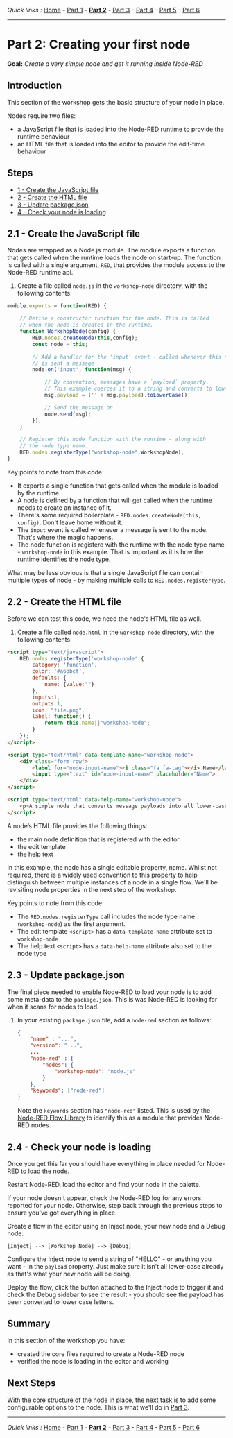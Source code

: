 *Quick links :*
[Home](/README.md) - [Part 1](../part1/README.md) - [**Part 2**](../part2/README.md) - [Part 3](../part3/README.md) - [Part 4](../part4/README.md) - [Part 5](../part5/README.md) - [Part 6](../part6/README.md)
***

# Part 2: Creating your first node

**Goal:** *Create a very simple node and get it running inside Node-RED*

## Introduction

This section of the workshop gets the basic structure of your node in place.

Nodes require two files:
 - a JavaScript file that is loaded into the Node-RED runtime to provide the runtime behaviour
 - an HTML file that is loaded into the editor to provide the edit-time behaviour

## Steps

 - [1 - Create the JavaScript file](#21---create-the-javascript-file)
 - [2 - Create the HTML file](#22---create-the-html-file)
 - [3 - Update package.json](#23---update-packagejson)
 - [4 - Check your node is loading](#24---check-your-node-is-loading)

## 2.1 - Create the JavaScript file

Nodes are wrapped as a Node.js module. The module exports a function that gets called
when the runtime loads the node on start-up. The function is called with a
single argument, `RED`, that provides the module access to the Node-RED runtime api.

1. Create a file called `node.js` in the `workshop-node` directory, with the following contents:

```javascript
module.exports = function(RED) {

    // Define a constructor function for the node. This is called
    // when the node is created in the runtime.
    function WorkshopNode(config) {
        RED.nodes.createNode(this,config);
        const node = this;

        // Add a handler for the 'input' event - called whenever this node
        // is sent a message
        node.on('input', function(msg) {

            // By convention, messages have a `payload` property.
            // This example coerces it to a string and converts to lower case
            msg.payload = ('' + msg.payload).toLowerCase();

            // Send the message on
            node.send(msg);
        });
    }

    // Register this node function with the runtime - along with
    // the node type name.
    RED.nodes.registerType("workshop-node",WorkshopNode);
}
```

Key points to note from this code:

 - It exports a single function that gets called when the module is loaded by
   the runtime.
 - A node is defined by a function that will get called when the runtime needs
   to create an instance of it.
 - There's some required boilerplate - `RED.nodes.createNode(this, config)`. Don't
   leave home without it.
 - The `input` event is called whenever a message is sent to the node. That's
   where the magic happens.
 - The node function is registerd with the runtime with the node type name - `workshop-node`
   in this example. That is important as it is how the runtime identifies the node
   type.

What may be less obvious is that a single JavaScript file can contain multiple 
types of node - by making multiple calls to `RED.nodes.registerType`.


## 2.2 - Create the HTML file

Before we can test this code, we need the node's HTML file as well.

1. Create a file called `node.html` in the `workshop-node` directory, with the following contents:

```html
<script type="text/javascript">
    RED.nodes.registerType('workshop-node',{
        category: 'function',
        color: '#a6bbcf',
        defaults: {
            name: {value:""}
        },
        inputs:1,
        outputs:1,
        icon: "file.png",
        label: function() {
            return this.name||"workshop-node";
        }
    });
</script>

<script type="text/html" data-template-name="workshop-node">
    <div class="form-row">
        <label for="node-input-name"><i class="fa fa-tag"></i> Name</label>
        <input type="text" id="node-input-name" placeholder="Name">
    </div>
</script>

<script type="text/html" data-help-name="workshop-node">
    <p>A simple node that converts message payloads into all lower-case characters</p>
</script>
```

A node’s HTML file provides the following things:
 - the main node definition that is registered with the editor
 - the edit template
 - the help text

In this example, the node has a single editable property, name. Whilst not required,
there is a widely used convention to this property to help distinguish between
multiple instances of a node in a single flow. We'll be revisiting node properties
in the next step of the workshop.

Key points to note from this code:

 - The `RED.nodes.registerType` call includes the node type name (`workshop-node`)
   as the first argument.
 - The edit template `<script>` has a `data-template-name` attribute set to `workshop-node`
 - The help text `<script>` has a `data-help-name` attribute also set to the node type

## 2.3 - Update package.json

The final piece needed to enable Node-RED to load your node is to add some meta-data
to the `package.json`. This is was Node-RED is looking for when it scans for nodes
to load.

1. In your existing `package.json` file, add a `node-red` section as follows:

    ```json
    {
        "name" : "...",
        "version": "...",
        ...
        "node-red" : {
            "nodes": {
                "workshop-node": "node.js"
            }
        },
        "keywords": ["node-red"]
    }
    ```

    Note the `keywords` section has `"node-red"` listed. This is used by the
    [Node-RED Flow Library](https://flows.nodered.org) to identify this as a module
    that provides Node-RED nodes.

## 2.4 - Check your node is loading

Once you get this far you should have everything in place needed for Node-RED to
load the node.

Restart Node-RED, load the editor and find your node in the palette.

If your node doesn't appear, check the Node-RED log for any errors reported for your node.
Otherwise, step back through the previous steps to ensure you've got everything in place.

Create a flow in the editor using an Inject node, your new node and a Debug node:

```
[Inject] --> [Workshop Node] --> [Debug]
```

Configure the Inject node to send a string of "HELLO" - or anything you want - in the `payload` property.
Just make sure it isn't all lower-case already as that's what your new node will be doing.

Deploy the flow, click the button attached to the Inject node to trigger it and check the Debug sidebar
to see the result - you should see the payload has been converted to lower case letters.


## Summary

In this section of the workshop you have:

 - created the core files required to create a Node-RED node
 - verified the node is loading in the editor and working


## Next Steps

With the core structure of the node in place, the next task is to add some configurable
options to the node. This is what we'll do in [Part 3](../part3/README.md).


***
*Quick links :*
[Home](/README.md) - [Part 1](../part1/README.md) - [**Part 2**](../part2/README.md) - [Part 3](../part3/README.md) - [Part 4](../part4/README.md) - [Part 5](../part5/README.md) - [Part 6](../part6/README.md)

